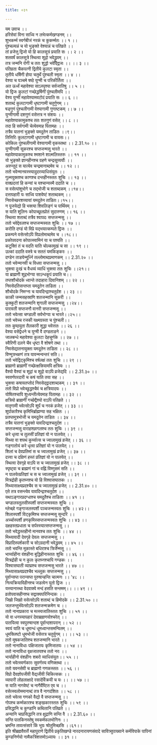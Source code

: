 ```yaml
---
title: ०३१

---
```

यम उवाच ।।  
हरिसेवां विना साध्वि न लभेत्कर्मखण्डनम् ।।  
शुभकर्म्म स्वर्गबीजं नरकं च कुकर्म्मतः ।। १ ।।  
पुंश्चल्यन्नं च यो भुङ्क्ते वेश्यान्नं च पतिव्रते ।।  
तां व्रजेत्तु द्विजो यो हि कालसूत्रं प्रयाति सः ।। २ ।।  
शतवर्षं कालसूत्रे स्थित्वा शूद्रो भवेद्ध्रुवम् ।।  
तत्र जन्मनि रोगी च ततः शुद्धो भवेद्द्विजः ।। ।। ३ ।।  
पतिव्रता चैकपत्नी द्वितीये कुलटा स्मृता ।।  
तृतीये धर्षिणी ज्ञेया चतुर्थे पुंश्चली स्मृता ।। ४ ।।  
वेश्या च पञ्चमे षष्ठे युग्मी च परिकीर्तिता ।।  
अत ऊर्ध्वं महावेश्या साऽस्पृश्या सर्वजातिषु ।। ५ ।।  
यो द्विजः कुलटां गच्छेद्धर्षिणीं पुंश्चलीमपि ।।  
वेश्य युग्मीं महावेश्यामवटोदं प्रयाति सः ।। ६ ।।  
शताब्दं कुलटागामी धृष्टागामी चतुर्गुणम् ।।  
षड्गुणं पुंश्चलीगामी वेश्यागामी गुणाष्टकम् ।। ७ ।।  
युग्मीगामी दशगुणं वसेत्तत्र न संशयः ।।  
महावेश्याकामुकश्च ततः शतगुणं वसेत् ।। ८ ।।  
तदा हि सर्वगामी चेत्येवमाह पितामहः ।।  
तत्रैव यातनां भुङ्क्ते यमदूतेन ताडितः ।।९।।  
तित्तिरिः कुलटागामी धृष्टागामी च वायसः।।  
कोकिलः पुंश्चलीगामी वेश्यागामी वृकस्तथा ।। 2.31.१० ।।  
युग्मीगामी सूकरश्च सप्तजन्मसु भारते ।।  
महावेश्याकामुकश्च श्मशाने शाल्मलिस्तरुः ।। ११ ।।  
यो भुङ्क्ते ज्ञानहीनश्च ग्रहणे चन्द्रसूय्यर्योः ।।  
अरुन्तुदं स यात्येव चन्द्रमानाब्दमेव च ।। १२ ।।  
ततो भवेन्मानवस्स्यादुदरव्याधिसंयुतः ।।  
गुल्मयुक्तश्च काणश्च दन्तहीनस्ततः शुचिः ।। १३ ।।  
वाक्प्रदत्तां हि कन्यां च यश्चान्यस्मै ददाति च ।।  
स वसेत्पांशुभोगे च तद्भोजी च शताब्दकम् ।।१४।।  
दत्तापहारी यः साध्वि पाशवेष्टं शताब्दकम् ।।  
निवसेच्छरशय्यायां यमदूतेन ताडितः।।१५।।  
न पूजयेद्यो हि भक्त्या शिवलिङ्गं च पार्थिवम् ।।  
स याति शूलिनः कोपाच्छूलप्रोतं सुदारुणम् ।। १६ ।।  
स्थित्वा शताब्दं तत्रैव श्वापदः सप्तजन्मसु ।।  
ततो भवेद्देवलश्च सप्तजन्मस्वतः शुचिः ।। १७ ।।  
करोति दण्डं यो विप्रे यद्भयात्कम्पते द्विजः ।।  
प्रकम्पने वसेत्सोऽपि विप्रलोमाब्दमेव च ।।१८।।  
प्रकोपवदना कोपात्स्वामिनं या च पश्यति ।।  
कटूक्तिं तं च वदति याति चोल्कामुखं च सा ।। १९ ।।  
उल्कां ददाति वक्त्रे च सततं यमकिङ्करः ।।  
दण्डेन ताडयेन्मूर्ध्नि तल्लोमाब्दप्रमाणकम् ।। 2.31.२० ।।  
ततो भवेन्मानवी च विधवा सप्तजन्मसु ।।  
भुक्त्वा दुःखं च वैधव्यं व्याधिं भुक्त्वा ततः शुचिः ।।२१।।  
या ब्राह्मणी शूद्रभोग्या साऽन्धकूपं प्रयाति च।।  
तप्तशौचोदके ध्वान्ते तदाहारा दिवानिशम् ।। २२ ।।  
निवसेदतिसन्तप्ता यमदूतेन ताडिता ।।  
शौचोदके निमग्ना च यावदिन्द्राश्चतुर्दश ।। २३ ।।  
काकी जन्मसहस्राणि शतजन्मानि सूकरी ।।  
कुक्कुटी शतजन्मानि शृगाली सप्तजन्मसु ।।२४।।  
पारावती सप्तजनौ वानरी सप्तजन्मसु ।।  
ततो भवेत्सा चण्डाली सर्वभोग्या च भारते।।२५।।  
ततो भवेच्च रजकी यक्ष्मग्रस्ता च पुंश्चली।।  
ततः कुष्ठयुता तैलकारी शुद्धा भवेत्ततः ।। २६ ।।  
वेश्या वसेद्वेधने च युग्मी वै दण्डताडने ।।  
जालबन्धे महावेश्या कुलटा देहचूर्णके ।। २७ ।।  
स्वैरिणी दलने चैव धृष्टा वै शोषणे तथा ।।  
निवसेद्यातनायुक्ता यमदूतेन ताडिता ।। २८ ।।  
विण्मूत्रभक्षणं तत्र यावन्मन्वन्तरं सति।।  
ततो भवेद्विट्कृमिश्च वर्षलक्षं ततः शुचिः ।। २९ ।।  
ब्राह्मणो ब्राह्मणीं गच्छेत्क्षत्त्रियामपि क्षत्रियः ।।  
वैश्यो वैश्यां च शूद्रां च शूद्रो वाऽपि व्रजेद्यदि ।। 2.31.३० ।।  
स्ववर्णपरदारी च कषं याति तया सह ।।  
भुक्त्वा कषायतप्तोदं निवसेद्द्वादशाब्दकम् ।। ३१ ।।  
ततो विप्रो भवेच्छुद्धश्चैवं च क्षत्रियादयः ।।  
योषितश्चापि शुध्यन्तीत्येवमाह पितामहः ।। ३२ ।।  
क्षत्रियो ब्राह्मणीं गच्छेद्वैश्यो वाऽपि पतिव्रते ।।  
मातृगामी भवेत्सोऽपि शूर्पं च नरकं व्रजेत् ।। ३३ ।।  
शूर्पाकारैश्च कृमिभिर्ब्राह्मण्या सह भक्षितः ।।  
प्रतप्तमूत्रभोजी च यमदूतेन ताडितः ।। ३४ ।।  
तत्रैव यातनां भुङ्क्ते यावदिन्द्राश्चतुर्दश ।।  
सप्तजन्मसु वाराहश्छागलश्च ततः शुचिः ।। ३९ ।।  
करे धृत्वा च तुलसीं प्रतिज्ञां यो न पालयेत् ।।  
मिथ्या वा शपथं कुर्य्यात्स च ज्वालामुखं व्रजेत् ।। ३६ ।।  
गङ्गातोयं करे धृत्वा प्रतिज्ञां यो न पालयेत् ।।  
शिलां च देवप्रतिमां स च ज्वालामुखं व्रजेत् ।। ३७ ।।  
दत्त्वा च दक्षिणं हस्तं प्रतिज्ञां यो न पालयेत् ।।  
स्थित्वा देवगृहे वाऽपि स च ज्वालामुखं व्रजेत् ।। ३८ ।।  
स्पृष्ट्वा च ब्राह्मणं गां च वह्निं विष्णुसमं सति ।।  
न पालयेत्प्रतिज्ञां च स च ज्वालामुखं व्रजेत् ।। ३९ ।।  
मित्रद्रोही कृतघ्नश्च यो हि विश्वासघातकः ।।  
मिथ्यासाक्ष्यप्रदश्चैव स च ज्वालामुखं व्रजेत् ।। 2.31.४० ।।  
एते तत्र वसन्त्येव यावदिन्द्राश्चतुर्दश ।।  
यथाऽङ्गारप्रदग्धाश्च यमदूतैश्च ताडिताः ।। ४१ ।।  
चण्डालस्तुलसीस्पर्शी सप्तजन्मस्वतः शुचिः ।।  
म्लेच्छो गङ्गाजलस्पर्शी पञ्चजन्मस्वतः शुचिः ।। ४२।।  
शिलास्पर्शी विट्कृमिश्च सप्तजन्मसु सुन्दरि ।।  
अर्च्चास्पर्शी व्रणकृमिस्सप्तजन्मस्वतः शुचिः ।। ४३ ।।  
दक्षहस्तप्रधाता च सर्पस्स्यात्सप्तजन्मसु ।।  
ततो भवेद्धस्तहीनो मानवश्च ततः शुचिः ।। ४४ ।।  
मिथ्यावादी देवगृहे देवलः सप्तजन्मसु ।।  
विप्रादिस्पर्शकारी च सोऽग्रदानी भवेद्ध्रुवम् ।। ४५ ।।  
ततो भवन्ति मूकास्ते बधिराश्च त्रिजन्मसु ।।  
भार्य्याहीना वंशहीना बुद्धिहीनास्ततः शुचिः ।। ४६ ।।  
मित्रद्रोही च न कुलः कृतघ्नश्चापि गण्डकः ।।  
विश्वासघाती व्याघ्रश्च सप्तजन्मसु भारते ।। ४७ ।।  
मिथ्यासाक्ष्यप्रदश्चैव भल्लूकः सप्तजन्मसु ।।  
पूर्वान्सप्त परान्सप्त पुरुषान्हन्ति चात्मनः ।। '४८ ।।  
नित्यक्रियाविहीनश्च जडत्वेन युतो द्विजः ।।  
यस्यानास्था वेदवाक्ये मन्दं हसति सन्तमम्।। ।। ४९ ।।  
व्रतोपवासहीनश्च सद्वाक्यपरिनिन्दकः ।।  
जिह्मे जिह्मो वसेत्सोऽपि शताब्दं च हिमोदके ।। 2.31.५० ।।  
जलजन्तुर्भवेत्सोऽपि शतजन्मक्रमेण च ।।  
ततो नानाप्रकारा च मत्स्यजातिस्ततः शुचिः ।। ५१ ।।  
यो वा धनस्यापहारं देवाब्रह्मणयोश्चरेत् ।।  
पातयित्वा स्वपुरुषान्दश पूर्वान्दशापरान् ।। ५२ ।।  
स्वयं याति च धूमान्धं धूमध्वान्तसमन्वितम् ।।  
धूमक्लिष्टो धूमभोजी वसेत्तत्र चतुर्युगम् ।। ।। ५३ ।।  
ततो मूषकजातिश्च शतजन्मानि भारते ।।  
ततो नानाविधाः पक्षिजातयः कृमिजातयः ।। ५४ ।।  
ततो नानाविधा वृक्षजातयश्च ततो नरः ।।  
भार्याहीनो वंशहीनः शबरो व्याधिसंयुतः।। ५५ ।।  
ततो भवेत्स्वर्णकारः सुवर्णस्य वणिक्तथा ।।  
ततो यवनसेवी च ब्राह्मणो गणकस्ततः ।। ५६ ।।  
विप्रो दैवज्ञोपजीवी वैद्यजीवी चिकित्सकः ।।  
व्यापारी लोहलाक्षादे रसादेर्विक्रयी च यः ।। ।। ५७ ।।  
स याति नागवेष्टं च नागैर्वेष्टित एव च ।।  
वसेत्स्वलोममानाब्दं तत्र वै नागदंशितः ।। ५८ ।।  
ततो भवेत्स गणको वैद्यो वै सप्तजन्मसु ।।  
गोपश्च कर्म्मकारश्च शङ्खकारस्ततः शुचिः ।। ५९ ।।  
प्रसिद्धानि च कुण्डानि कथितानि पतिव्रते ।।  
अन्यानि चाप्रसिद्धानि तत्र क्षुद्राणि सन्ति वै ।। 2.31.६० ।।  
सन्ति पातकिनस्तेषु स्वकर्मफलभोगिनः ।।  
भ्रमन्ति तावत्संसारे किं भूयः श्रोतुमिच्छसि ।।६१।।  
इति श्रीब्रह्मवैवर्त्ते महापुराणे द्वितीये प्रकृतिखण्डे नारदनारायणसंवादे सावित्र्युपाख्याने कर्मविपाके पापिनां कुण्डनिर्णयो नामैकत्रिंशत्तमोऽध्यायः ।। ३१ ।।